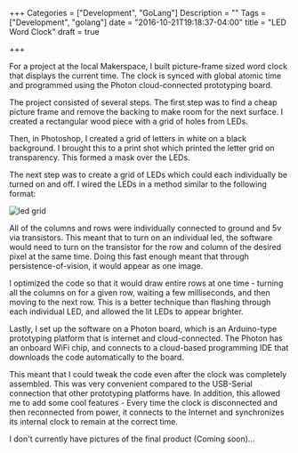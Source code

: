 +++
Categories = ["Development", "GoLang"]
Description = ""
Tags = ["Development", "golang"]
date = "2016-10-21T19:18:37-04:00"
title = "LED Word Clock"
draft = true

+++

For a project at the local Makerspace, I built picture-frame sized word clock that displays the current time. The clock is synced with global atomic time and programmed using the Photon cloud-connected prototyping board.

The project consisted of several steps. The first step was to find a cheap picture frame and remove the backing to make room for the next surface. I created a rectangular wood piece with a grid of holes from LEDs. 

Then, in Photoshop, I created a grid of letters in white on a black background. I brought this to a print shot which printed the letter grid on transparency. This formed a mask over the LEDs.

The next step was to create a grid of LEDs which could each individually be turned on and off. I wired the LEDs in a method similar to the following format:

![led grid](/img/ledgrid.png)

All of the columns and rows were individually connected to ground and 5v via transistors. This meant that to turn on an individual led, the software would need to turn on the transistor for the row and column of the desired pixel at the same time. Doing this fast enough meant that through persistence-of-vision, it would appear as one image.

I optimized the code so that it would draw entire rows at one time - turning all the columns on for a given row, waiting a few milliseconds, and then moving to the next row. This is a better technique than flashing through each individual LED, and allowed the lit LEDs to appear brighter.

Lastly, I set up the software on a Photon board, which is an Arduino-type prototyping platform that is internet and cloud-connected. The Photon has an onboard WiFi chip, and connects to a cloud-based programming IDE that downloads the code automatically to the board.

This meant that I could tweak the code even after the clock was completely assembled. This was very convenient compared to the USB-Serial connection that other prototyping platforms have. In addition, this allowed me to add some cool features - Every time the clock is disconnected and then reconnected from power, it connects to the Internet and synchronizes its internal clock to remain at the correct time.

I don't currently have pictures of the final product (Coming soon)...